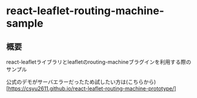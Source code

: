 # react-leaflet-routing-machine-sample
## 概要
react-leafletライブラリとleafletのrouting-machineブラグインを利用する際のサンプル

公式のデモがサーバエラーだったため試したい方は(こちらから)[https://csyu2611.github.io/react-leaflet-routing-machine-prototype/]
